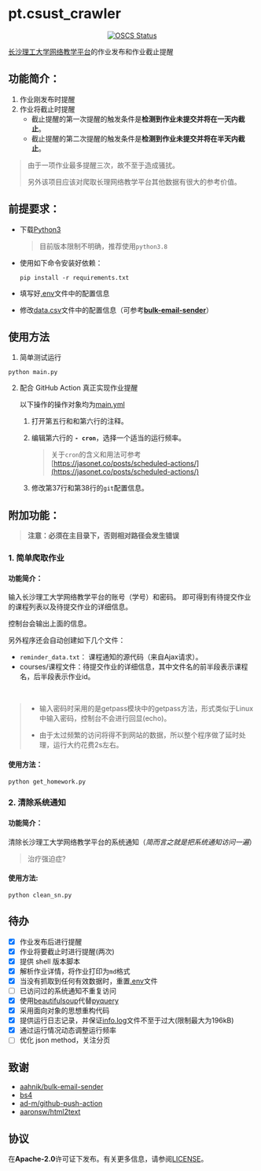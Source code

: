 # pt.csust_crawler
<p style="text-align: center;"><a href="https://www.oscs1024.com/project/Crazyokd/pt.csust_crawler?ref=badge_small"><img src="https://www.oscs1024.com/platform/badge/Crazyokd/pt.csust_crawler.svg?size=small" alt="OSCS Status"></a></p>

[长沙理工大学网络教学平台](http://pt.csust.edu.cn/meol/index.do)的作业发布和作业截止提醒

## 功能简介：
1. 作业刚发布时提醒
2. 作业将截止时提醒
    - 截止提醒的第一次提醒的触发条件是**检测到作业未提交并将在一天内截止**。
    - 截止提醒的第二次提醒的触发条件是**检测到作业未提交并将在半天内截止**。

> 由于一项作业最多提醒三次，故不至于造成骚扰。
>
> 另外该项目应该对爬取长理网络教学平台其他数据有很大的参考价值。

## 前提要求：
- 下载[Python3](https://www.python.org/)
    > 目前版本限制不明确，推荐使用`python3.8`

- 使用如下命令安装好依赖：
    ```shell
    pip install -r requirements.txt
    ```

- 填写好[.env](.env)文件中的配置信息
- 修改[data.csv](bulk/data.csv)文件中的配置信息（可参考[**bulk-email-sender**](bulk/README.md)）

## 使用方法
1. 简单测试运行
```shell
python main.py
```

2. 配合 GitHub Action 真正实现作业提醒
    
    以下操作的操作对象均为[main.yml](.github/workflows/main.yml)
    1. 打开第五行和和第六行的注释。
    2. 编辑第六行的 **`- cron`**，选择一个适当的运行频率。
        > 关于`cron`的含义和用法可参考[https://jasonet.co/posts/scheduled-actions/](https://jasonet.co/posts/scheduled-actions/)

    3. 修改第37行和第38行的`git`配置信息。

## 附加功能：
> **注意：必须在主目录下，否则相对路径会发生错误**

### 1. 简单爬取作业
#### 功能简介：
输入长沙理工大学网络教学平台的账号（学号）和密码。
即可得到有待提交作业的课程列表以及待提交作业的详细信息。

控制台会输出上面的信息。

另外程序还会自动创建如下几个文件：

- `reminder_data.txt`： 课程通知的源代码（来自Ajax请求）。
- courses/课程文件：待提交作业的详细信息，其中文件名的前半段表示课程名，后半段表示作业id。
<br>

> - 输入密码时采用的是getpass模块中的getpass方法，形式类似于Linux中输入密码，控制台不会进行回显(echo)。
>
> - 由于太过频繁的访问将得不到网站的数据，所以整个程序做了延时处理，运行大约花费2s左右。

#### 使用方法：
```shell
python get_homework.py
```

### 2. 清除系统通知
#### 功能简介：
清除长沙理工大学网络教学平台的系统通知（_简而言之就是把系统通知访问一遍_）

> 治疗强迫症?

#### 使用方法:
```shell
python clean_sn.py
```

## 待办
- [x] 作业发布后进行提醒
- [x] 作业将要截止时进行提醒(两次)
- [x] 提供 shell 版本脚本
- [x] 解析作业详情，将作业打印为`md`格式
- [x] 当没有抓取到任何有效数据时，重置[.env](.env)文件
- [ ] 已访问过的系统通知不重复访问
- [x] 使用[beautifulsoup](https://www.crummy.com/software/BeautifulSoup/)代替[pyquery](https://github.com/gawel/pyquery)
- [x] 采用面向对象的思想重构代码
- [x] 提供运行日志记录，并保证[info.log](info.log)文件不至于过大(限制最大为196kB)
- [x] 通过运行情况动态调整运行频率
- [ ] 优化 json method，关注分页

## 致谢
- [aahnik/bulk-email-sender](https://github.com/aahnik/bulk-email-sender)
- [bs4](https://www.crummy.com/software/BeautifulSoup/bs4/doc/)
- [ad-m/github-push-action](https://github.com/ad-m/github-push-action)
- [aaronsw/html2text](https://github.com/aaronsw/html2text)

## 协议
在**Apache-2.0**许可证下发布。有关更多信息，请参阅[LICENSE](LICENSE)。